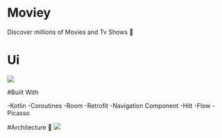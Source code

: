 # Moviey
Discover millions of Movies and Tv Shows 🎥

# Ui
<img src="https://user-images.githubusercontent.com/30687866/159035416-f846ba41-3689-49b8-ac37-fbefa3e1102d.png">

#Built With

-Kotlin
-Coroutines
-Room 
-Retrofit
-Navigation Component
-Hilt
-Flow
-Picasso

#Architecture 🗼
<img src="https://user-images.githubusercontent.com/30687866/163729191-343d9932-38aa-450b-9383-44607ea0b47f.jpg">

